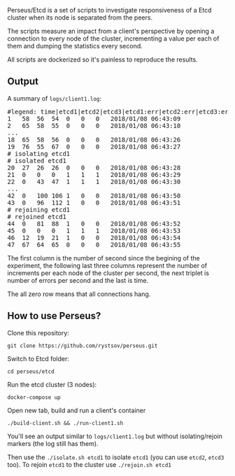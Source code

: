 Perseus/Etcd is a set of scripts to investigate responsiveness of a Etcd cluster when its node is separated from the peers.

The scripts measure an impact from a client's perspective by opening a connection to every node of the cluster, incrementing a value per each of them and dumping the statistics every second.

All scripts are dockerized so it's painless to reproduce the results.

## Output

A summary of `logs/client1.log`:

<pre>#legend: time|etcd1|etcd2|etcd3|etcd1:err|etcd2:err|etcd3:err
1	58	56	54	0	0	0	2018/01/08 06:43:09
2	65	58	55	0	0	0	2018/01/08 06:43:10
...
18	65	58	56	0	0	0	2018/01/08 06:43:26
19	76	55	67	0	0	0	2018/01/08 06:43:27
# isolating etcd1
# isolated etcd1
20	27	26	26	0	0	0	2018/01/08 06:43:28
21	0	0	0	1	1	1	2018/01/08 06:43:29
22	0	43	47	1	1	1	2018/01/08 06:43:30
...
42	0	100	106	1	0	0	2018/01/08 06:43:50
43	0	96	112	1	0	0	2018/01/08 06:43:51
# rejoining etcd1
# rejoined etcd1
44	0	81	88	1	0	0	2018/01/08 06:43:52
45	0	0	0	1	1	1	2018/01/08 06:43:53
46	12	19	21	1	0	0	2018/01/08 06:43:54
47	67	64	65	0	0	0	2018/01/08 06:43:55</pre>

The first column is the number of second since the begining of the experiment, the following last three columns represent the number of increments per each node of the cluster per second, the next triplet is number of errors per second and the last is time.

The all zero row means that all connections hang.

## How to use Perseus?

Clone this repository:

    git clone https://github.com/rystsov/perseus.git

Switch to Etcd folder:

    cd perseus/etcd

Run the etcd cluster (3 nodes):

    docker-compose up

Open new tab, build and run a client's container

    ./build-client.sh && ./run-client1.sh

You'll see an output similar to `logs/client1.log` but without isolating/rejoin markers (the log still has them).

Then use the `./isolate.sh etcd1` to isolate `etcd1` (you can use `etcd2`, `etcd3` too). To rejoin `etcd1` to the cluster use  `./rejoin.sh etcd1`